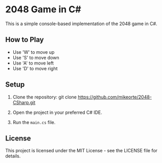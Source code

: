 # 2048 Game in C#

This is a simple console-based implementation of the 2048 game in C#.

## How to Play

- Use 'W' to move up
- Use 'S' to move down
- Use 'A' to move left
- Use 'D' to move right

## Setup

1. Clone the repository:
   git clone https://github.com/mikeorte/2048-CSharp.git

2. Open the project in your preferred C# IDE.

3. Run the `main.cs` file.

## License

This project is licensed under the MIT License - see the LICENSE file for details.
